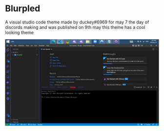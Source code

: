 
# Blurpled

A visual studio code theme made by duckey#6969
for may 7 the day of discords making
and was published on 9th may
this theme has a cool looking theme

![](images/Example.png)